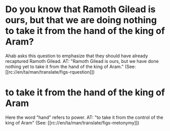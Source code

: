 # Do you know that Ramoth Gilead is ours, but that we are doing nothing to take it from the hand of the king of Aram?

Ahab asks this question to emphasize that they should have already recaptured Ramoth Gilead. AT: "Ramoth Gilead is ours, but we have done nothing yet to take it from the hand of the king of Aram." (See: [[rc://en/ta/man/translate/figs-rquestion]])

# to take it from the hand of the king of Aram

Here the word "hand" refers to power. AT: "to take it from the control of the king of Aram" (See: [[rc://en/ta/man/translate/figs-metonymy]])

